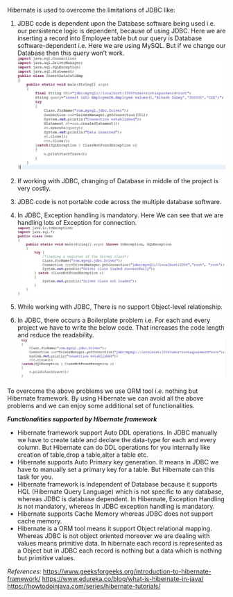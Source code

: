 Hibernate is used to overcome the limitations of JDBC like:

1. JDBC code is dependent upon the Database software being used i.e. our persistence logic is dependent, because of using JDBC. Here we are inserting a record into Employee table but our query is Database software-dependent i.e. Here we are using MySQL. But if we change our Database then this query won’t work.
   ![JDBC](/Screenshots/jdbc.jpg)

2. If working with JDBC, changing of Database in middle of the project is very costly.
3. JDBC code is not portable code across the multiple database software.
4. In JDBC, Exception handling is mandatory. Here We can see that we are handling lots of Exception for connection.
   ![JDBC](/Screenshots/jdbc_exception.jpg)

5. While working with JDBC, There is no support Object-level relationship.
6. In JDBC, there occurs a Boilerplate problem i.e. For each and every project we have to write the below code. That increases the code length and reduce the readability.
   ![JDBC](/Screenshots/jdbc_boilerplate.jpg)

To overcome the above problems we use ORM tool i.e. nothing but Hibernate framework. By using Hibernate we can avoid all the above problems and we can enjoy some additional set of functionalities.

**_Functionalities supported by Hibernate framework_**

- Hibernate framework support Auto DDL operations. In JDBC manually we have to create table and declare the data-type for each and every column. But Hibernate can do DDL operations for you internally like creation of table,drop a table,alter a table etc.
- Hibernate supports Auto Primary key generation. It means in JDBC we have to manually set a primary key for a table. But Hibernate can this task for you.
- Hibernate framework is independent of Database because it supports HQL (Hibernate Query Language) which is not specific to any database, whereas JDBC is database dependent.
  In Hibernate, Exception Handling is not mandatory, whereas In JDBC exception handling is mandatory.
- Hibernate supports Cache Memory whereas JDBC does not support cache memory.
- Hibernate is a ORM tool means it support Object relational mapping. Whereas JDBC is not object oriented moreover we are dealing with values means primitive data. In hibernate each record is represented as a Object but in JDBC each record is nothing but a data which is nothing but primitive values.

_References:_
https://www.geeksforgeeks.org/introduction-to-hibernate-framework/
https://www.edureka.co/blog/what-is-hibernate-in-java/
https://howtodoinjava.com/series/hibernate-tutorials/
